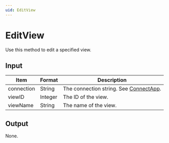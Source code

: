 ```yaml
---
uid: EditView
---
```


# EditView

Use this method to edit a specified view.

## Input

| Item       | Format  | Description                                              |
|------------|---------|----------------------------------------------------------|
| connection | String  | The connection string. See [ConnectApp](xref:ConnectApp). |
| viewID     | Integer | The ID of the view.                                      |
| viewName   | String  | The name of the view.                                    |

## Output

None.
